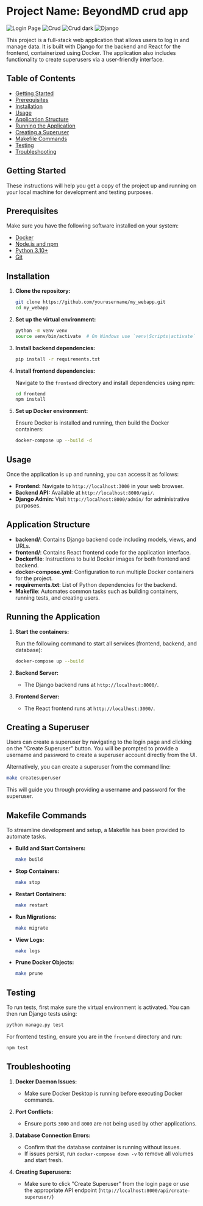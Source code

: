 # Project Name: BeyondMD crud app

![Login Page](./backend/static/login.png)
![Crud](./backend/static/crud.png)
![Crud dark](./backend/static/crud_dark.png)
![Django](./backend/staic/django_admin.png)

This project is a full-stack web application that allows users to log in and manage data. It is built with Django for the backend and React for the frontend, containerized using Docker. The application also includes functionality to create superusers via a user-friendly interface.

## Table of Contents

- [Getting Started](#getting-started)
- [Prerequisites](#prerequisites)
- [Installation](#installation)
- [Usage](#usage)
- [Application Structure](#application-structure)
- [Running the Application](#running-the-application)
- [Creating a Superuser](#creating-a-superuser)
- [Makefile Commands](#makefile-commands)
- [Testing](#testing)
- [Troubleshooting](#troubleshooting)

## Getting Started

These instructions will help you get a copy of the project up and running on your local machine for development and testing purposes.

## Prerequisites

Make sure you have the following software installed on your system:

- [Docker](https://www.docker.com/)
- [Node.js and npm](https://nodejs.org/en/)
- [Python 3.10+](https://www.python.org/downloads/)
- [Git](https://git-scm.com/)

## Installation

1. **Clone the repository:**

   ```sh
   git clone https://github.com/yourusername/my_webapp.git
   cd my_webapp
   ```

2. **Set up the virtual environment:**

   ```sh
   python -m venv venv
   source venv/bin/activate  # On Windows use `venv\Scripts\activate`
   ```

3. **Install backend dependencies:**

   ```sh
   pip install -r requirements.txt
   ```

4. **Install frontend dependencies:**

   Navigate to the `frontend` directory and install dependencies using npm:

   ```sh
   cd frontend
   npm install
   ```

5. **Set up Docker environment:**

   Ensure Docker is installed and running, then build the Docker containers:

   ```sh
   docker-compose up --build -d
   ```

## Usage

Once the application is up and running, you can access it as follows:

- **Frontend:** Navigate to `http://localhost:3000` in your web browser.
- **Backend API:** Available at `http://localhost:8000/api/`.
- **Django Admin:** Visit `http://localhost:8000/admin/` for administrative purposes.

## Application Structure

- **backend/**: Contains Django backend code including models, views, and URLs.
- **frontend/**: Contains React frontend code for the application interface.
- **Dockerfile**: Instructions to build Docker images for both frontend and backend.
- **docker-compose.yml**: Configuration to run multiple Docker containers for the project.
- **requirements.txt**: List of Python dependencies for the backend.
- **Makefile**: Automates common tasks such as building containers, running tests, and creating users.

## Running the Application

1. **Start the containers:**

   Run the following command to start all services (frontend, backend, and database):

   ```sh
   docker-compose up --build
   ```

2. **Backend Server:**

   - The Django backend runs at `http://localhost:8000/`.

3. **Frontend Server:**

   - The React frontend runs at `http://localhost:3000/`.

## Creating a Superuser

Users can create a superuser by navigating to the login page and clicking on the "Create Superuser" button. You will be prompted to provide a username and password to create a superuser account directly from the UI.

Alternatively, you can create a superuser from the command line:

```sh
make createsuperuser
```

This will guide you through providing a username and password for the superuser.

## Makefile Commands

To streamline development and setup, a Makefile has been provided to automate tasks.

- **Build and Start Containers:**
  ```sh
  make build
  ```

- **Stop Containers:**
  ```sh
  make stop
  ```

- **Restart Containers:**
  ```sh
  make restart
  ```

- **Run Migrations:**
  ```sh
  make migrate
  ```

- **View Logs:**
  ```sh
  make logs
  ```

- **Prune Docker Objects:**
  ```sh
  make prune
  ```

## Testing

To run tests, first make sure the virtual environment is activated. You can then run Django tests using:

```sh
python manage.py test
```

For frontend testing, ensure you are in the `frontend` directory and run:

```sh
npm test
```

## Troubleshooting

1. **Docker Daemon Issues:**
   - Make sure Docker Desktop is running before executing Docker commands.

2. **Port Conflicts:**
   - Ensure ports `3000` and `8000` are not being used by other applications.

3. **Database Connection Errors:**
   - Confirm that the database container is running without issues.
   - If issues persist, run `docker-compose down -v` to remove all volumes and start fresh.

4. **Creating Superusers:**
   - Make sure to click "Create Superuser" from the login page or use the appropriate API endpoint (`http://localhost:8000/api/create-superuser/`)